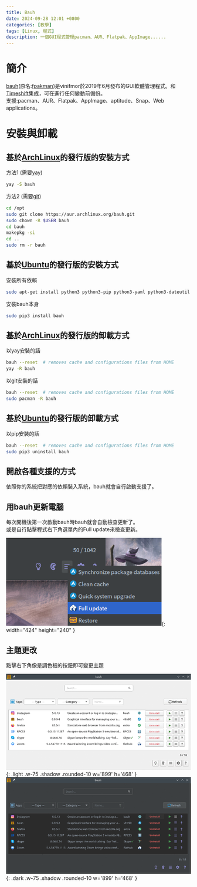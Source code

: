 ```yaml
---
title: Bauh
date: 2024-09-28 12:01 +0800
categories: [教學]
tags: [Linux, 程式]
description: 一個GUI程式管理pacman、AUR、Flatpak、AppImage......
---
```


# 簡介
[bauh](https://github.com/vinifmor/bauh)(原名:[fpakman](https://github.com/vinifmor/fpakman))是vinifmor於2019年6月發布的GUI軟體管理程式。和[Timeshift](https://github.com/teejee2008/timeshift)集成，可在進行任何變動前備份。 <br>
支援:pacman、AUR、Flatpak、AppImage、aptitude、Snap、Web applications。 <br>

# 安裝與卸載
## 基於[ArchLinux](https://archlinux.org/)的發行版的安裝方式
方法1 (需要[yay](/posts/Yay)) <br>
```bash
yay -S bauh
```

方法2 (需要[git](https://git-scm.com/)) <br>
```bash
cd /opt
sudo git clone https://aur.archlinux.org/bauh.git
sudo chown -R $USER bauh
cd bauh
makepkg -si
cd ..
sudo rm -r bauh
```

## 基於[Ubuntu](https://ubuntu.com/download)的發行版的安裝方式
安裝所有依賴 <br>
```bash
sudo apt-get install python3 python3-pip python3-yaml python3-dateutil python3-pyqt5 python3-packaging python3-requests
```

安裝bauh本身 <br>
```bash
sudo pip3 install bauh
```

## 基於[ArchLinux](https://archlinux.org/)的發行版的卸載方式
以yay安裝的話 <br>
```bash
bauh --reset  # removes cache and configurations files from HOME
yay -R bauh
```

以git安裝的話 <br>
```bash
bauh --reset  # removes cache and configurations files from HOME
sudo pacman -R bauh
```

## 基於[Ubuntu](https://ubuntu.com/download)的發行版的卸載方式
以pip安裝的話 <br>
```bash
bauh --reset  # removes cache and configurations files from HOME
sudo pip3 uninstall bauh
```

## 開啟各種支援的方式
依照你的系統把對應的依賴裝入系統，bauh就會自行啟動支援了。 <br>

## 用bauh更新電腦
每次開機後第一次啟動bauh時bauh就會自動檢查更新了。 <br>
或是自行點擊程式右下角選單內的Full update來檢查更新。 <br>

![Desktop View](/assets/img/2024-09-28-Bauh/update.png){: width="424" height="240" }

## 主題更改
點擊右下角像是調色板的按鈕即可變更主題 <br>

![light mode only](/assets/img/2024-09-28-Bauh/light.png){: .light .w-75 .shadow .rounded-10 w='899' h='468' }
![dark mode only](/assets/img/2024-09-28-Bauh/dark.png){: .dark .w-75 .shadow .rounded-10 w='899' h='468' }
